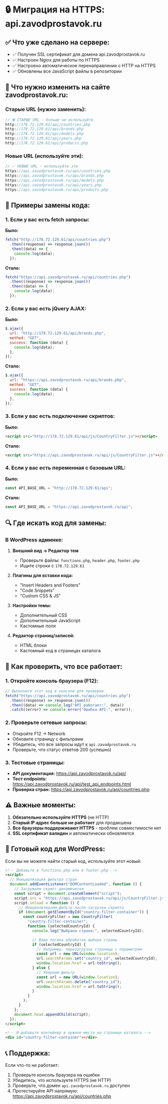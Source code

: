 # 🔒 Миграция на HTTPS: api.zavodprostavok.ru

## ✅ Что уже сделано на сервере:

- ✅ Получен SSL сертификат для домена api.zavodprostavok.ru
- ✅ Настроен Nginx для работы по HTTPS
- ✅ Настроено автоматическое перенаправление с HTTP на HTTPS
- ✅ Обновлены все JavaScript файлы в репозитории

## 🔄 Что нужно изменить на сайте zavodprostavok.ru:

### Старые URL (нужно заменить):

```javascript
// ❌ СТАРЫЕ URL - больше не используйте
http://178.72.129.61/api/countries.php
http://178.72.129.61/api/brands.php
http://178.72.129.61/api/models.php
http://178.72.129.61/api/years.php
http://178.72.129.61/api/products.php
```

### Новые URL (используйте эти):

```javascript
// ✅ НОВЫЕ URL - используйте эти
https://api.zavodprostavok.ru/api/countries.php
https://api.zavodprostavok.ru/api/brands.php
https://api.zavodprostavok.ru/api/models.php
https://api.zavodprostavok.ru/api/years.php
https://api.zavodprostavok.ru/api/products.php
```

## 📝 Примеры замены кода:

### 1. Если у вас есть fetch запросы:

**Было:**

```javascript
fetch("http://178.72.129.61/api/countries.php")
  .then((response) => response.json())
  .then((data) => {
    console.log(data);
  });
```

**Стало:**

```javascript
fetch("https://api.zavodprostavok.ru/api/countries.php")
  .then((response) => response.json())
  .then((data) => {
    console.log(data);
  });
```

### 2. Если у вас есть jQuery AJAX:

**Было:**

```javascript
$.ajax({
  url: "http://178.72.129.61/api/brands.php",
  method: "GET",
  success: function (data) {
    console.log(data);
  },
});
```

**Стало:**

```javascript
$.ajax({
  url: "https://api.zavodprostavok.ru/api/brands.php",
  method: "GET",
  success: function (data) {
    console.log(data);
  },
});
```

### 3. Если у вас есть подключение скриптов:

**Было:**

```html
<script src="http://178.72.129.61/api/js/CountryFilter.js"></script>
```

**Стало:**

```html
<script src="https://api.zavodprostavok.ru/api/js/CountryFilter.js"></script>
```

### 4. Если у вас есть переменная с базовым URL:

**Было:**

```javascript
const API_BASE_URL = "http://178.72.129.61/api";
```

**Стало:**

```javascript
const API_BASE_URL = "https://api.zavodprostavok.ru/api";
```

## 🔍 Где искать код для замены:

### В WordPress админке:

1. **Внешний вид → Редактор тем**

   - Проверьте файлы: `functions.php`, `header.php`, `footer.php`
   - Ищите строки с `178.72.129.61`

2. **Плагины для вставки кода:**

   - "Insert Headers and Footers"
   - "Code Snippets"
   - "Custom CSS & JS"

3. **Настройки темы:**

   - Дополнительный CSS
   - Дополнительный JavaScript
   - Кастомные поля

4. **Редактор страниц/записей:**
   - HTML блоки
   - Кастомный код в страницах каталога

## 🧪 Как проверить, что все работает:

### 1. Откройте консоль браузера (F12):

```javascript
// Выполните этот код в консоли для проверки
fetch("https://api.zavodprostavok.ru/api/countries.php")
  .then((response) => response.json())
  .then((data) => console.log("API работает:", data))
  .catch((error) => console.error("Ошибка API:", error));
```

### 2. Проверьте сетевые запросы:

- Откройте F12 → Network
- Обновите страницу с фильтрами
- Убедитесь, что все запросы идут к `api.zavodprostavok.ru`
- Проверьте, что статус ответов 200 (успешно)

### 3. Тестовые страницы:

- **API документация:** https://api.zavodprostavok.ru/api/
- **Тест endpoints:** https://api.zavodprostavok.ru/api/test_api_endpoints.html
- **Проверка стран:** https://api.zavodprostavok.ru/api/countries.php

## ⚠️ Важные моменты:

1. **Обязательно используйте HTTPS** (не HTTP)
2. **Старый IP адрес больше не работает** для продакшена
3. **Все браузеры поддерживают HTTPS** - проблем совместимости нет
4. **SSL сертификат валиден** и автоматически обновляется

## 🚀 Готовый код для WordPress:

Если вы не можете найти старый код, используйте этот новый:

```html
<!-- Добавьте в functions.php или в footer.php -->
<script>
  // Инициализация фильтра стран
  document.addEventListener("DOMContentLoaded", function () {
    // Загружаем скрипт динамически
    const script = document.createElement("script");
    script.src = "https://api.zavodprostavok.ru/api/js/CountryFilter.js";
    script.onload = function () {
      // Инициализируем фильтр после загрузки скрипта
      if (document.getElementById("country-filter-container")) {
        const countryFilter = new CountryFilter(
          "country-filter-container",
          function (selectedCountryId) {
            console.log("Выбрана страна:", selectedCountryId);

            // Ваша логика обработки выбора страны
            if (selectedCountryId) {
              // Например, перезагрузка страницы с параметром
              const url = new URL(window.location);
              url.searchParams.set("country_id", selectedCountryId);
              window.location.href = url.toString();
            } else {
              // Убираем фильтр
              const url = new URL(window.location);
              url.searchParams.delete("country_id");
              window.location.href = url.toString();
            }
          }
        );
      }
    };
    document.head.appendChild(script);
  });
</script>

<!-- И добавьте контейнер в нужное место на странице каталога -->
<div id="country-filter-container"></div>
```

## 📞 Поддержка:

Если что-то не работает:

1. Проверьте консоль браузера на ошибки
2. Убедитесь, что используете HTTPS (не HTTP)
3. Проверьте, что домен `api.zavodprostavok.ru` доступен
4. Протестируйте API напрямую: https://api.zavodprostavok.ru/api/countries.php

